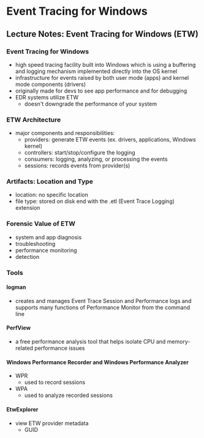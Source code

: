 # Event Tracing for Windows

## Lecture Notes: Event Tracing for Windows (ETW)

### Event Tracing for Windows

* high speed tracing facility built into Windows which is using a buffering and logging mechanism implemented directly into the OS kernel
* infrastructure for events raised by both user mode (apps) and kernel mode components (drivers)
* originally made for devs to see app performance and for debugging
* EDR systems utilize ETW
  * doesn't downgrade the performance of your system

### ETW Architecture

* major components and responsibilities:
  * providers: generate ETW events (ex. drivers, applications, Windows kernel)
  * controllers: start/stop/configure the logging
  * consumers: logging, analyzing, or processing the events
  * sessions: records events from provider(s)

### Artifacts: Location and Type

* location: no specific location
* file type: stored on disk end with the .etl (Event Trace Logging) extension

### Forensic Value of ETW

* system and app diagnosis
* troubleshooting
* performance monitoring
* detection

### Tools&#x20;

#### logman

* creates and manages Event Trace Session and Performance logs and supports many functions of Performance Monitor from the command line

#### PerfView

* a free performance analysis tool that helps isolate CPU and memory-related performance issues

#### Windows Performance Recorder and Windows Performance Analyzer

* WPR
  * used to record sessions
* WPA
  * used to analyze recorded sessions

#### EtwExplorer

* view ETW provider metadata
  * GUID
